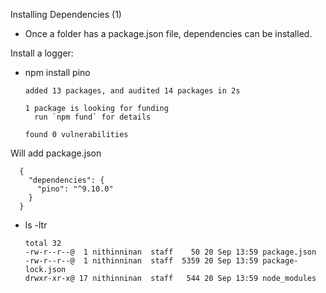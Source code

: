 Installing Dependencies (1)

- Once a folder has a package.json file, dependencies can be installed.

Install a logger: 

- npm install pino
  ```
  added 13 packages, and audited 14 packages in 2s

  1 package is looking for funding
    run `npm fund` for details

  found 0 vulnerabilities
  ```
 
 Will add package.json
  ```
    {
      "dependencies": {
        "pino": "^9.10.0"
      }
    }
  ```


- ls -ltr
  ```
  total 32
  -rw-r--r--@  1 nithinninan  staff    50 20 Sep 13:59 package.json
  -rw-r--r--@  1 nithinninan  staff  5359 20 Sep 13:59 package-lock.json
  drwxr-xr-x@ 17 nithinninan  staff   544 20 Sep 13:59 node_modules
  ```